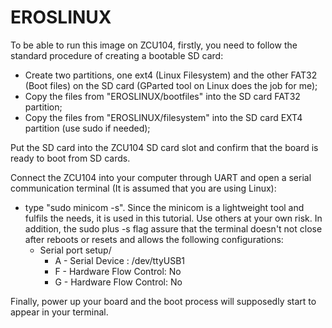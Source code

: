 # EROSLINUX

To be able to run this image on ZCU104, firstly, you need to follow the standard procedure of creating a bootable SD card:

- Create two partitions, one ext4 (Linux Filesystem) and the other FAT32 (Boot files) on the SD card (GParted tool on Linux does the job for me);
- Copy the files from "EROSLINUX/bootfiles" into the SD card FAT32 partition;
- Copy the files from "EROSLINUX/filesystem" into the SD card EXT4 partition (use sudo if needed);

Put the SD card into the ZCU104 SD card slot and confirm that the board is ready to boot from SD cards.

Connect the ZCU104 into your computer through UART and open a serial communication terminal (It is assumed that you are using Linux):

- type "sudo minicom -s". Since the minicom is a lightweight tool and fulfils the needs, it is used in this tutorial. Use others at your own risk. In addition, the sudo plus -s flag assure that the terminal doesn't not close after reboots or resets and allows the following configurations:
  - Serial port setup/ 
    - A - Serial Device : /dev/ttyUSB1
    - F - Hardware Flow Control: No
    - G - Hardware Flow Control: No

Finally, power up your board and the boot process will supposedly start to appear in your terminal.




